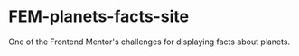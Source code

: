 # FEM-planets-facts-site
One of the Frontend Mentor's challenges for displaying facts about planets.
